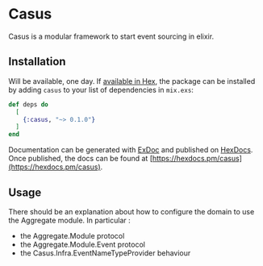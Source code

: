 # Casus

Casus is a modular framework to start event sourcing in elixir.



## Installation

Will be available, one day.
If [available in Hex](https://hex.pm/docs/publish), the package can be installed
by adding `casus` to your list of dependencies in `mix.exs`:

```elixir
def deps do
  [
    {:casus, "~> 0.1.0"}
  ]
end
```

Documentation can be generated with [ExDoc](https://github.com/elixir-lang/ex_doc)
and published on [HexDocs](https://hexdocs.pm). Once published, the docs can
be found at [https://hexdocs.pm/casus](https://hexdocs.pm/casus).

## Usage

There should be an explanation about how to configure the domain to use the Aggregate module.
In particular : 
 - the Aggregate.Module protocol
 - the Aggregate.Module.Event protocol
 - the Casus.Infra.EventNameTypeProvider behaviour
 